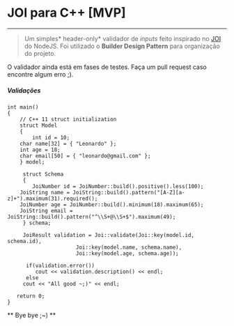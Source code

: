 # JOI para C++ [MVP]
---


> Um simples* header-only* validador de *inputs* feito inspirado no [JOI](https://github.com/hapijs/joi "JOI") do NodeJS. 
Foi utilizado o **Builder Design Pattern** para organização do projeto.

O validador ainda está em fases de testes. Faça um pull request caso encontre algum erro ;).

##### Validações

	int main()
	{
	    // C++ 11 struct initialization
	    struct Model
	    {
	    	int id = 10;
		char name[32] = { "Leonardo" };
		int age = 18;
		char email[50] = { "leonardo@gmail.com" };
	    } model;

	     struct Schema
	     {
	     	JoiNumber id = JoiNumber::build().positive().less(100);
		JoiString name = JoiString::build().pattern("[A-Z][a-z]+").maximum(31).required();
		JoiNumber age = JoiNumber::build().minimum(18).maximum(65);
		JoiString email = JoiString::build().pattern("^\\S+@\\S+$").maximum(49);
	     } schema;

	     JoiResult validation = Joi::validate(Joi::key(model.id, schema.id),
						  Joi::key(model.name, schema.name),
						  Joi::key(model.age, schema.age));

	      if(validation.error())
	      	 cout << validation.description() << endl;
	      else
		 cout << "All good ~;)" << endl;

	   return 0;
	}



** Bye bye ;~) **

